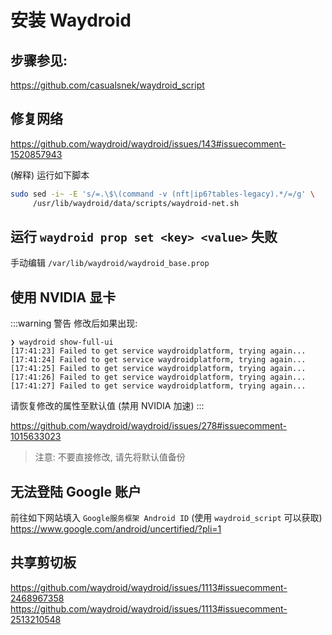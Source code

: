 # 安装 Waydroid

## 步骤参见:
<https://github.com/casualsnek/waydroid_script>

## 修复网络
<https://github.com/waydroid/waydroid/issues/143#issuecomment-1520857943>

(解释) 运行如下脚本
```sh
sudo sed -i~ -E 's/=.\$\(command -v (nft|ip6?tables-legacy).*/=/g' \
     /usr/lib/waydroid/data/scripts/waydroid-net.sh
```
## 运行 `waydroid prop set <key> <value>` 失败
手动编辑 `/var/lib/waydroid/waydroid_base.prop`

## 使用 NVIDIA 显卡
:::warning 警告
修改后如果出现:
```log
❯ waydroid show-full-ui
[17:41:23] Failed to get service waydroidplatform, trying again...
[17:41:24] Failed to get service waydroidplatform, trying again...
[17:41:25] Failed to get service waydroidplatform, trying again...
[17:41:26] Failed to get service waydroidplatform, trying again...
[17:41:27] Failed to get service waydroidplatform, trying again...
```
请恢复修改的属性至默认值 (禁用 NVIDIA 加速)
:::

<https://github.com/waydroid/waydroid/issues/278#issuecomment-1015633023>

> 注意: 不要直接修改, 请先将默认值备份

## 无法登陆 Google 账户
前往如下网站填入 `Google服务框架 Android ID` (使用 `waydroid_script` 可以获取)
<https://www.google.com/android/uncertified/?pli=1>

## 共享剪切板
<https://github.com/waydroid/waydroid/issues/1113#issuecomment-2468967358>  
<https://github.com/waydroid/waydroid/issues/1113#issuecomment-2513210548>

